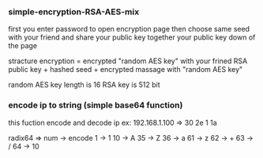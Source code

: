 ### simple-encryption-RSA-AES-mix

first you enter password to open encryption page
then choose same seed with your friend and
share your public key together
your public key down of the page

stracture encryption = encrypted "random AES key" with your frined RSA public key +
                       hashed seed +
                       encrypted massage with "random AES key"

random AES key length is 16
RSA key is 512 bit

### encode ip to string (simple base64 function)
this fuction encode and decode ip
 ex: 192.168.1.100 => 30 2e 1 1a

radix64 =>
num -> encode
1 -> 1
10 -> A
35 -> Z
36 -> a
61 -> z
62 -> +
63 -> /
64 -> 10
